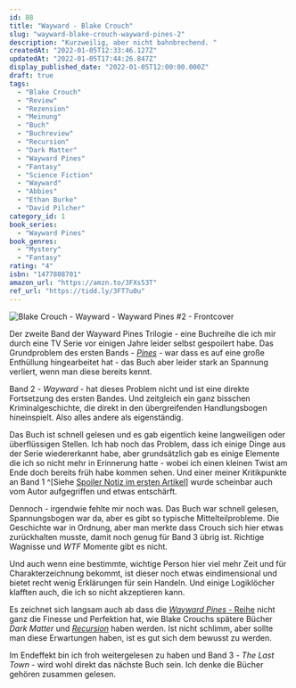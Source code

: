 ```yaml
---
id: 88
title: "Wayward - Blake Crouch"
slug: "wayward-blake-crouch-wayward-pines-2"
description: "Kurzweilig, aber nicht bahnbrechend. "
createdAt: "2022-01-05T12:33:46.127Z"
updatedAt: "2022-01-05T17:44:26.847Z"
display_published_date: "2022-01-05T12:00:00.000Z"
draft: true
tags:
  - "Blake Crouch"
  - "Review"
  - "Rezension"
  - "Meinung"
  - "Buch"
  - "Buchreview"
  - "Recursion"
  - "Dark Matter"
  - "Wayward Pines"
  - "Fantasy"
  - "Science Fiction"
  - "Wayward"
  - "Abbies"
  - "Ethan Burke"
  - "David Pilcher"
category_id: 1
book_series:
  - "Wayward Pines"
book_genres:
  - "Mystery"
  - "Fantasy"
rating: "4"
isbn: "1477808701"
amazon_url: "https://amzn.to/3FXs53T"
ref_url: "https://tidd.ly/3FT7u0u"
---
```


![Blake Crouch - Wayward - Wayward Pines #2 - Frontcover](https://res.cloudinary.com/dlsll9dkn/image/upload/v1641380364/photo_2022_01_05_11_54_59_79cec50c99.jpg)

Der zweite Band der Wayward Pines Trilogie - eine Buchreihe die ich mir durch eine TV Serie vor einigen Jahre leider selbst gespoilert habe. Das Grundproblem des ersten Bands - *[Pines](https://www.flore.nz/blog/pines-blake-crouch)* -  war dass es auf eine große Enthüllung hingearbeitet hat - das Buch aber leider stark an Spannung verliert, wenn man diese bereits kennt.

Band 2 - *Wayward* - hat dieses Problem nicht und ist eine direkte Fortsetzung des ersten Bandes. Und zeitgleich ein ganz bisschen Kriminalgeschichte, die direkt in den übergreifenden Handlungsbogen hineinspielt. Also alles andere als eigenständig.

Das Buch ist schnell gelesen und es gab eigentlich keine langweiligen oder überflüssigen Stellen. Ich hab noch das Problem, dass ich einige Dinge aus der Serie wiedererkannt habe, aber grundsätzlich gab es einige Elemente die ich so nicht mehr in Erinnerung hatte - wobei ich einen kleinen Twist am Ende doch bereits früh habe kommen sehen. Und einer meiner Kritikpunkte an Band 1 ^[Siehe [Spoiler Notiz im ersten Artikel](https://www.flore.nz/blog/pines-blake-crouch#fn3)] wurde scheinbar auch vom Autor aufgegriffen und etwas entschärft. 

Dennoch - irgendwie fehlte mir noch was. Das Buch war schnell gelesen, Spannungsbogen war da, aber es gibt so typische Mittelteilprobleme. Die Geschichte war in Ordnung, aber man merkte dass Crouch sich hier etwas zurückhalten musste, damit noch genug für Band 3 übrig ist. Richtige Wagnisse und *WTF* Momente gibt es nicht. 

Und auch wenn eine bestimmte, wichtige Person hier viel mehr Zeit und für Charakterzeichnung bekommt, ist dieser noch etwas eindimensional und bietet recht wenig Erklärungen für sein Handeln. Und einige Logiklöcher klafften auch, die ich so nicht akzeptieren kann. 

Es zeichnet sich langsam auch ab dass die [*Wayward Pines* - Reihe](https://www.flore.nz/series/wayward-pines) nicht ganz die Finesse und Perfektion hat, wie Blake Crouchs spätere Bücher *Dark Matter* und *[Recursion](https://www.flore.nz/blog/recursion-gestohlene-erinnerung-blake-crouch/)* haben werden. Ist nicht schlimm, aber sollte man diese Erwartungen haben, ist es gut sich dem bewusst zu werden. 

Im Endeffekt bin ich froh weitergelesen zu haben und Band 3 - *The Last Town* - wird wohl direkt das nächste Buch sein. Ich denke die Bücher gehören zusammen gelesen. 